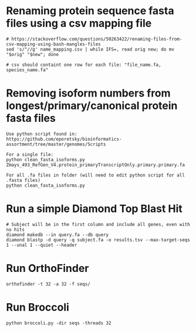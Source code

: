 # Renaming protein sequence fasta files using a csv mapping file

```
# https://stackoverflow.com/questions/50263422/renaming-files-from-csv-mapping-using-bash-mangles-files
sed 's/"//g' name_mapping.csv | while IFS=, read orig new; do mv "$orig" "$new"; done

# csv should containt one row for each file: "file_name.fa, species_name.fa"
```

# Removing isoform numbers from longest/primary/canonical protein fasta files

```
Use python script found in: https://github.com/eporetsky/bioinformatics-assortment/tree/master/genomes/Scripts

For a single file:
python clean_fasta_isoforms.py Zmays_493_RefGen_V4.protein_primaryTranscriptOnly.primary.primary.fa

For all .fa files in folder (will need to edit python script for all .fasta files)
python clean_fasta_isoforms.py
```

# Run a simple Diamond Top Blast Hit

```
# Subject will be in the first column and include all genes, even with no hits
diamond makedb --in query.fa --db query
diamond blastp -d query -q subject.fa -o results.tsv --max-target-seqs 1 --unal 1 --quiet --header
```

# Run OrthoFinder

```
orthofinder -t 32 -a 32 -f seqs/
```

# Run Broccoli

```
python broccoli.py -dir seqs -threads 32
```
